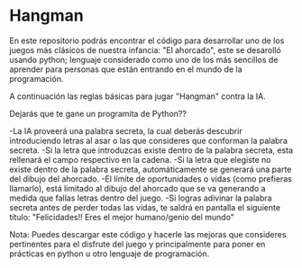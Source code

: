 # Hangman
En este repositorio podrás encontrar el código para desarrollar uno de los juegos más clásicos de nuestra infancia: "El ahorcado", este se desarolló usando python; lenguaje considerado como uno de los más sencillos de aprender para personas que están entrando en el mundo de la programación.

A continuación las reglas básicas para jugar "Hangman" contra la IA.

Dejarás que te gane un programita de Python??

-La IA proveerá una palabra secreta, la cual deberás descubrir introduciendo letras al asar o las que consideres que conforman la palabra secreta.
-Si la letra que introduzcas existe dentro de la palabra secreta, esta rellenará el campo respectivo en la cadena.
-Si la letra que elegiste no existe dentro de la palabra secreta, automáticamente se generará una parte del dibujo del ahorcado.
-El límite de oportunidades o vidas (como prefieras llamarlo), está limitado al dibujo del ahorcado que se va generando a medida que fallas letras dentro del juego.
-Si logras adivinar la palabra secreta antes de perder todas las vidas, te saldrá en pantalla el siguiente título: "Felicidades!! Eres el mejor humano/genio del mundo"

Nota: Puedes descargar este código y hacerle las mejoras que consideres pertinentes para el disfrute del juego y principalmente para poner en prácticas en python u otro lenguaje de programación.
